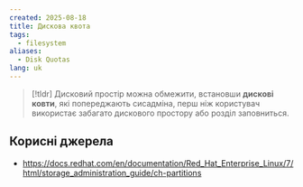 ```yaml
---
created: 2025-08-18
title: Дискова квота
tags:
  - filesystem
aliases:
  - Disk Quotas
lang: uk
---
```

> [!tldr]
> Дисковий простір можна обмежити, встановши **дискові ковти**, які попереджають сисадміна, перш ніж користувач використає забагато дискового простору або розділ заповниться.

## Корисні джерела

- https://docs.redhat.com/en/documentation/Red_Hat_Enterprise_Linux/7/html/storage_administration_guide/ch-partitions